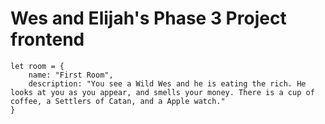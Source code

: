 # Wes and Elijah's Phase 3 Project frontend

    let room = {
        name: "First Room",
        description: "You see a Wild Wes and he is eating the rich. He looks at you as you appear, and smells your money. There is a cup of coffee, a Settlers of Catan, and a Apple watch."
    }
